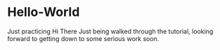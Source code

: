 # Hello-World
Just practicing
Hi There
Just being walked through the tutorial, looking forward to getting down to some serious work soon.

